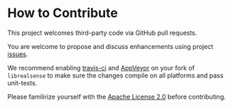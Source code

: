 # How to Contribute

This project welcomes third-party code via GitHub pull requests. 

You are welcome to propose and discuss enhancements using project [issues](https://github.com/IntelRealSense/librealsense/issues).

We recommend enabling [travis-ci](https://travis-ci.org/) and [AppVeyor](https://www.appveyor.com/) on your fork of `librealsense` to make sure the changes compile on all platforms and pass unit-tests.

Please familirize yourself with the [Apache License 2.0](https://github.com/IntelRealSense/librealsense/blob/master/LICENSE) before contributing. 
